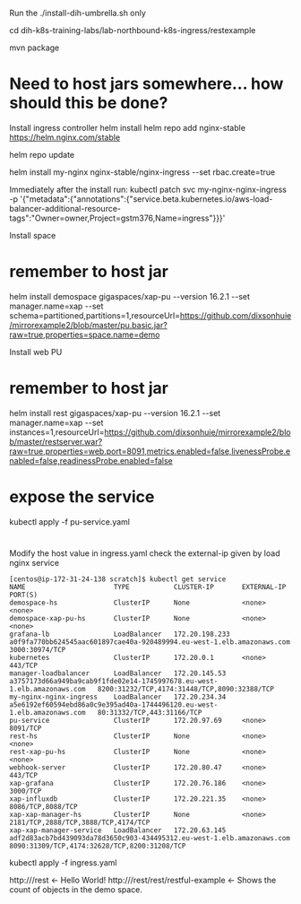 

Run the ./install-dih-umbrella.sh only

cd dih-k8s-training-labs/lab-northbound-k8s-ingress/restexample

mvn package

# Need to host jars somewhere... how should this be done?

Install ingress controller
helm install
helm repo add nginx-stable https://helm.nginx.com/stable

helm repo update

helm install my-nginx nginx-stable/nginx-ingress --set rbac.create=true

Immediately after the install run:
kubectl patch svc my-nginx-nginx-ingress -p '{"metadata":{"annotations":{"service.beta.kubernetes.io/aws-load-balancer-additional-resource-tags":"Owner=owner,Project=gstm376,Name=ingress"}}}'

Install space

# remember to host jar
helm install demospace gigaspaces/xap-pu --version 16.2.1 --set manager.name=xap --set schema=partitioned,partitions=1,resourceUrl=https://github.com/dixsonhuie/mirrorexample2/blob/master/pu.basic.jar?raw=true,properties=space.name=demo

Install web PU
# remember to host jar
helm install rest gigaspaces/xap-pu --version 16.2.1 --set manager.name=xap --set instances=1,resourceUrl=https://github.com/dixsonhuie/mirrorexample2/blob/master/restserver.war?raw=true,properties=web.port=8091,metrics.enabled=false,livenessProbe.enabled=false,readinessProbe.enabled=false

# expose the service
kubectl apply -f pu-service.yaml

#
Modify the host value in ingress.yaml
check the external-ip given by load nginx service

```
[centos@ip-172-31-24-138 scratch]$ kubectl get service
NAME                      TYPE           CLUSTER-IP       EXTERNAL-IP                                                               PORT(S)
demospace-hs              ClusterIP      None             <none>                                                                    <none>
demospace-xap-pu-hs       ClusterIP      None             <none>                                                                    <none>
grafana-lb                LoadBalancer   172.20.198.233   a0f9fa770bb624545aac601897cae40a-920489994.eu-west-1.elb.amazonaws.com    3000:30974/TCP
kubernetes                ClusterIP      172.20.0.1       <none>                                                                    443/TCP
manager-loadbalancer      LoadBalancer   172.20.145.53    a3757173d66a949ba9cab9f1fde02e14-1745997678.eu-west-1.elb.amazonaws.com   8200:31232/TCP,4174:31448/TCP,8090:32388/TCP
my-nginx-nginx-ingress    LoadBalancer   172.20.234.34    a5e6192ef60594ebd86a0c9e395ad40a-1744496120.eu-west-1.elb.amazonaws.com   80:31332/TCP,443:31166/TCP
pu-service                ClusterIP      172.20.97.69     <none>                                                                    8091/TCP
rest-hs                   ClusterIP      None             <none>                                                                    <none>
rest-xap-pu-hs            ClusterIP      None             <none>                                                                    <none>
webhook-server            ClusterIP      172.20.80.47     <none>                                                                    443/TCP
xap-grafana               ClusterIP      172.20.76.186    <none>                                                                    3000/TCP
xap-influxdb              ClusterIP      172.20.221.35    <none>                                                                    8086/TCP,8088/TCP
xap-xap-manager-hs        ClusterIP      None             <none>                                                                    2181/TCP,2888/TCP,3888/TCP,4174/TCP
xap-xap-manager-service   LoadBalancer   172.20.63.145    adf2d83acb7bd439093da78d3650c903-434495312.eu-west-1.elb.amazonaws.com    8090:31309/TCP,4174:32628/TCP,8200:31208/TCP
```

kubectl apply -f ingress.yaml


http://<host name provisioned by eks>/rest <- Hello World!
http://<host name provisioned by eks>/rest/rest/restful-example <- Shows the count of objects in the demo space.




